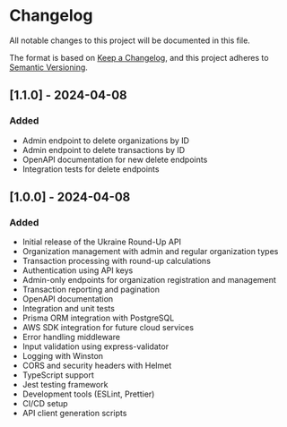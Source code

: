 # Changelog

All notable changes to this project will be documented in this file.

The format is based on [Keep a Changelog](https://keepachangelog.com/en/1.0.0/),
and this project adheres to [Semantic Versioning](https://semver.org/spec/v2.0.0.html).

## [1.1.0] - 2024-04-08

### Added
- Admin endpoint to delete organizations by ID
- Admin endpoint to delete transactions by ID
- OpenAPI documentation for new delete endpoints
- Integration tests for delete endpoints

## [1.0.0] - 2024-04-08

### Added
- Initial release of the Ukraine Round-Up API
- Organization management with admin and regular organization types
- Transaction processing with round-up calculations
- Authentication using API keys
- Admin-only endpoints for organization registration and management
- Transaction reporting and pagination
- OpenAPI documentation
- Integration and unit tests
- Prisma ORM integration with PostgreSQL
- AWS SDK integration for future cloud services
- Error handling middleware
- Input validation using express-validator
- Logging with Winston
- CORS and security headers with Helmet
- TypeScript support
- Jest testing framework
- Development tools (ESLint, Prettier)
- CI/CD setup
- API client generation scripts 